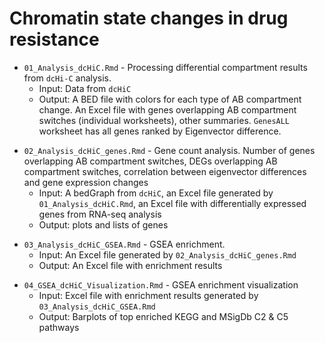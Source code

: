 # Chromatin state changes in drug resistance

<!-- /Users/mdozmorov/Documents/Work/GitHub/Katarzyna/PDXHiC/Ay_lab/Analysis_dcHiC.Rmd -->
- `01_Analysis_dcHiC.Rmd` - Processing differential compartment results from `dcHi-C` analysis.
    - Input: Data from `dcHiC`
    - Output: A BED file with colors for each type of AB compartment change. An Excel file with genes overlapping AB compartment switches (individual worksheets), other summaries. `GenesALL` worksheet has all genes ranked by Eigenvector difference.

<!-- /Users/mdozmorov/Documents/Work/GitHub/Katarzyna/PDXHiC/Ay_lab/Analysis_dcHiC_genes.Rmd -->
- `02_Analysis_dcHiC_genes.Rmd` - Gene count analysis. Number of genes overlapping AB compartment switches, DEGs overlapping AB compartment switches, correlation between eigenvector differences and gene expression changes
    - Input: A bedGraph from `dcHiC`, an Excel file generated by `01_Analysis_dcHiC.Rmd`, an Excel file with differentially expressed genes from RNA-seq analysis
    - Output: plots and lists of genes

<!-- /Users/mdozmorov/Documents/Work/GitHub/Katarzyna/PDXHiC/Ay_lab/Analysis_dcHiC_GSEA.Rmd -->
- `03_Analysis_dcHiC_GSEA.Rmd` - GSEA enrichment. 
    - Input: An Excel file generated by `02_Analysis_dcHiC_genes.Rmd`
    - Output: An Excel file with enrichment results
    
<!-- /Users/MarshallMa4/Desktop/PDXHiC/Maggie/40_GSEA_figures_RNAseq_dcHiC.Rmd --> 
- `04_GSEA_dcHiC_Visualization.Rmd` - GSEA enrichment visualization
  - Input: Excel file with enrichment results generated by `03_Analysis_dcHiC_GSEA.Rmd`
  - Output: Barplots of top enriched KEGG and MSigDb C2 & C5 pathways